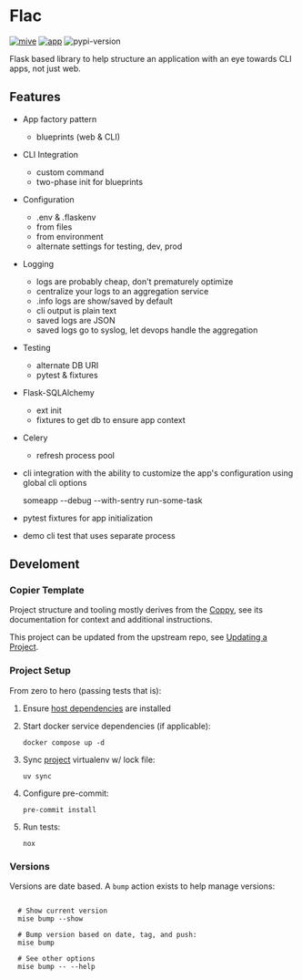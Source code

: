 # Flac
[![mive](https://github.com/rsyring/flac/actions/workflows/nox.yaml/badge.svg)](https://github.com/rsyring/flac/actions/workflows/nox.yaml)
[![app](https://github.com/rsyring/flac/actions/workflows/pypi.yaml/badge.svg)](https://github.com/rsyring/flac/actions/workflows/pypi.yaml)
![pypi-version](https://img.shields.io/pypi/v/flask-flac)

Flask based library to help structure an application with an eye towards CLI apps, not just web.


## Features

- App factory pattern
    - blueprints (web & CLI)
- CLI Integration
    - custom command
    - two-phase init for blueprints
- Configuration
    - .env & .flaskenv
    - from files
    - from environment
    - alternate settings for testing, dev, prod
- Logging
    - logs are probably cheap, don't prematurely optimize
    - centralize your logs to an aggregation service
    - .info logs are show/saved by default
    - cli output is plain text
    - saved logs are JSON
    - saved logs go to syslog, let devops handle the aggregation
- Testing
    - alternate DB URI
    - pytest & fixtures
- Flask-SQLAlchemy
    - ext init
    - fixtures to get db to ensure app context
- Celery
    - refresh process pool


- cli integration with the ability to customize the app's configuration using global cli options

    someapp --debug --with-sentry run-some-task

- pytest fixtures for app initialization
- demo cli test that uses separate process

## Develoment

### Copier Template

Project structure and tooling mostly derives from the [Coppy](https://github.com/level12/coppy),
see its documentation for context and additional instructions.

This project can be updated from the upstream repo, see
[Updating a Project](https://github.com/level12/coppy?tab=readme-ov-file#updating-a-project).

### Project Setup

From zero to hero (passing tests that is):

1. Ensure [host dependencies](https://github.com/level12/coppy/wiki/Mise) are installed

2. Start docker service dependencies (if applicable):

   `docker compose up -d`

3. Sync [project](https://docs.astral.sh/uv/concepts/projects/) virtualenv w/ lock file:

   `uv sync`

4. Configure pre-commit:

   `pre-commit install`

5. Run tests:

   `nox`

### Versions

Versions are date based.  A `bump` action exists to help manage versions:

```shell

  # Show current version
  mise bump --show

  # Bump version based on date, tag, and push:
  mise bump

  # See other options
  mise bump -- --help
```
